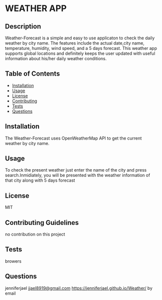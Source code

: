 # WEATHER APP 
   ## Description
   Weather-Forecast is a simple and easy to use applicaton to check the daily weather by city name. The features include the actual date,city name, temperature, humidity, wind speed, and a 5 days forecast. This weather app supports global locations and definitely keeps the user updated with useful information about his/her daily weather conditions.

   ## Table of Contents
   * [Installation](#installation)
   * [Usage](#usage)
   * [License](#license)
   * [Contributing](#contributing)
   * [Tests](#tests)
   * [Questions](#questions)
   
   ## Installation
   The Weather-Forecast uses OpenWeatherMap API to get the current weather by city name.

   ## Usage
   To check the present weather just enter the name of the city and press search.Inmidiately, you will be presented with the weather information of that city along with 5 days forecast

   ## License
   MIT

   ## Contributing Guidelines
   no contribution on this project
  
   ## Tests
   browers

   ## Questions
   jenniferjael
   <jjael8919@gmail.com>
   <https://jenniferjael.github.io/Weather/>
   by email